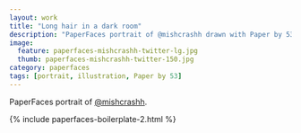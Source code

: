 ```yaml
---
layout: work
title: "Long hair in a dark room"
description: "PaperFaces portrait of @mishcrashh drawn with Paper by 53 on an iPad."
image: 
  feature: paperfaces-mishcrashh-twitter-lg.jpg
  thumb: paperfaces-mishcrashh-twitter-150.jpg
category: paperfaces
tags: [portrait, illustration, Paper by 53]
---
```


PaperFaces portrait of [@mishcrashh](http://twitter.com/mishcrashh).

{% include paperfaces-boilerplate-2.html %}